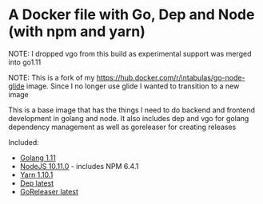 # A Docker file with Go, Dep and Node (with npm and yarn)

NOTE: I dropped vgo from this build as experimental support was merged into go1.11

NOTE: This is a fork of my https://hub.docker.com/r/intabulas/go-node-glide image. Since I no longer use glide I wanted to transition to a new image

This is a base image that has the things I need to do backend and frontend development in golang and node. It also includes dep and vgo for golang dependency management as well as goreleaser for creating releases

Included:

- [Golang 1.11](https://golang.org/)
- [NodeJS 10.11.0](https://nodejs.org/en/) - includes NPM 6.4.1
- [Yarn 1.10.1](https://yarnpkg.com/)
- [Dep latest](https://github.com/golang/dep)
- [GoReleaser latest](https://goreleaser.com/)
